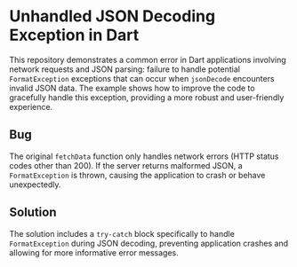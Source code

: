 # Unhandled JSON Decoding Exception in Dart

This repository demonstrates a common error in Dart applications involving network requests and JSON parsing: failure to handle potential `FormatException` exceptions that can occur when `jsonDecode` encounters invalid JSON data.  The example shows how to improve the code to gracefully handle this exception, providing a more robust and user-friendly experience.

## Bug

The original `fetchData` function only handles network errors (HTTP status codes other than 200).  If the server returns malformed JSON, a `FormatException` is thrown, causing the application to crash or behave unexpectedly. 

## Solution

The solution includes a `try-catch` block specifically to handle `FormatException` during JSON decoding, preventing application crashes and allowing for more informative error messages.